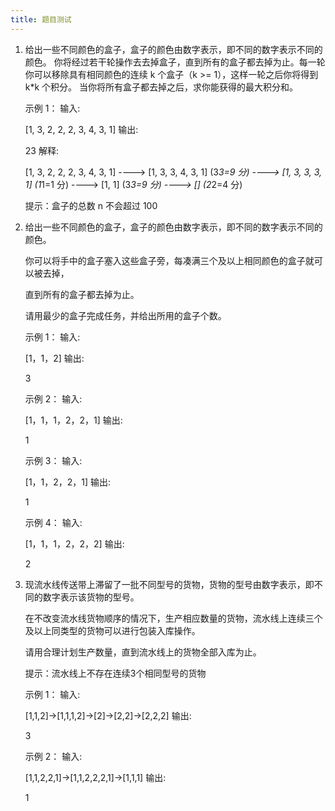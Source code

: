 ```yaml
---
title: 题目测试
---
```

1. 给出一些不同颜色的盒子，盒子的颜色由数字表示，即不同的数字表示不同的颜色。
   你将经过若干轮操作去去掉盒子，直到所有的盒子都去掉为止。每一轮你可以移除具有相同颜色的连续 k 个盒子（k >= 1），这样一轮之后你将得到 k*k 个积分。
   当你将所有盒子都去掉之后，求你能获得的最大积分和。

   示例 1：
   输入:

   [1, 3, 2, 2, 2, 3, 4, 3, 1]
   输出:

   23
   解释:

   [1, 3, 2, 2, 2, 3, 4, 3, 1] 
   ----> [1, 3, 3, 4, 3, 1] (3*3=9 分) 
   ----> [1, 3, 3, 3, 1] (1*1=1 分) 
   ----> [1, 1] (3*3=9 分) 
   ----> [] (2*2=4 分)

   提示：盒子的总数 n 不会超过 100
   
2. 给出一些不同颜色的盒子，盒子的颜色由数字表示，即不同的数字表示不同的颜色。

   你可以将手中的盒子塞入这些盒子旁，每凑满三个及以上相同颜色的盒子就可以被去掉，

   直到所有的盒子都去掉为止。

   请用最少的盒子完成任务，并给出所用的盒子个数。

   示例 1：
   输入:

   [1，1，2]
   输出:

   3

   示例 2：
   输入:

   [1，1，1，2，2，1]
   输出:

   1

   示例 3：
   输入:

   [1，1，2，2，1]
   输出:

   1

   示例 4：
   输入:

   [1，1，1，2，2，2]
   输出:

   2
   
3. 现流水线传送带上滞留了一批不同型号的货物，货物的型号由数字表示，即不同的数字表示该货物的型号。

   在不改变流水线货物顺序的情况下，生产相应数量的货物，流水线上连续三个及以上同类型的货物可以进行包装入库操作。

   请用合理计划生产数量，直到流水线上的货物全部入库为止。

   提示：流水线上不存在连续3个相同型号的货物

   示例 1：
   输入:

   [1,1,2]->[1,1,1,2]->[2]->[2,2]->[2,2,2]
   输出:

   3

   示例 2：
   输入:

   [1,1,2,2,1]->[1,1,2,2,2,1]->[1,1,1]
   输出:

   1

   